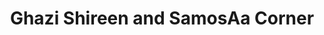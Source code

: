 ---
title: "Ghazi Shireen and SamosAa Corner"
url: /karachi/ghazi-shireen-and-samosaa-corner/
shop: Bäckerei
---